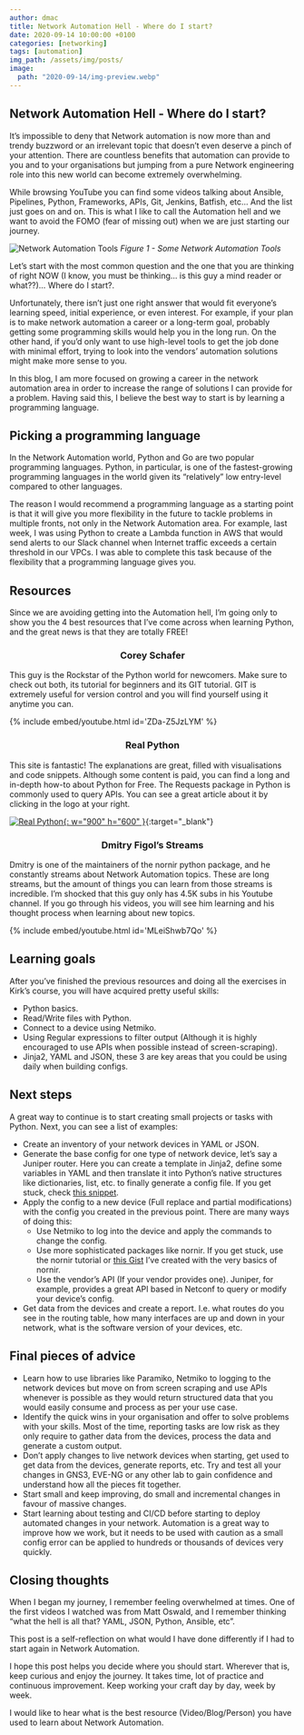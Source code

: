 ```yaml
---
author: dmac
title: Network Automation Hell - Where do I start?
date: 2020-09-14 10:00:00 +0100
categories: [networking]
tags: [automation]
img_path: /assets/img/posts/
image: 
  path: "2020-09-14/img-preview.webp"
---
```


## Network Automation Hell - Where do I start?

It’s impossible to deny that Network automation is now more than and trendy buzzword or an irrelevant topic that doesn’t even deserve a pinch of your attention. There are countless benefits that automation can provide to you and to your organisations but jumping from a pure Network engineering role into this new world can become extremely overwhelming.

While browsing YouTube you can find some videos talking about Ansible, Pipelines, Python, Frameworks, APIs, Git, Jenkins, Batfish, etc… And the list just goes on and on. This is what I like to call the Automation hell and we want to avoid the FOMO (fear of missing out) when we are just starting our journey.

![Network Automation Tools](2020-09-14/img-preview.webp)
_Figure 1 - Some Network Automation Tools_

Let’s start with the most common question and the one that you are thinking of right NOW (I know, you must be thinking… is this guy a mind reader or what??)… Where do I start?.

Unfortunately, there isn’t just one right answer that would fit everyone’s learning speed, initial experience, or even interest. For example, if your plan is to make network automation a career or a long-term goal, probably getting some programming skills would help you in the long run. On the other hand, if you’d only want to use high-level tools to get the job done with minimal effort, trying to look into the vendors’ automation solutions might make more sense to you.

In this blog, I am more focused on growing a career in the network automation area in order to increase the range of solutions I can provide for a problem. Having said this, I believe the best way to start is by learning a programming language.

## Picking a programming language

In the Network Automation world, Python and Go are two popular programming languages. Python, in particular, is one of the fastest-growing programming languages in the world given its “relatively” low entry-level compared to other languages.

The reason I would recommend a programming language as a starting point is that it will give you more flexibility in the future to tackle problems in multiple fronts, not only in the Network Automation area. For example, last week, I was using Python to create a Lambda function in AWS that would send alerts to our Slack channel when Internet traffic exceeds a certain threshold in our VPCs. I was able to complete this task because of the flexibility that a programming language gives you.

## Resources

Since we are avoiding getting into the Automation hell, I’m going only to show you the 4 best resources that I’ve come across when learning Python, and the great news is that they are totally FREE!

<h3 style="text-align: center;">Corey Schafer</h3>

This guy is the Rockstar of the Python world for newcomers. Make sure to check out both, its tutorial for beginners and its GIT tutorial. GIT is extremely useful for version control and you will find yourself using it anytime you can.

{% include embed/youtube.html id='ZDa-Z5JzLYM' %}

<h3 style="text-align: center;">Real Python</h3>

This site is fantastic! The explanations are great, filled with visualisations and code snippets. Although some content is paid, you can find a long and in-depth how-to about Python for Free. The Requests package in Python is commonly used to query APIs. You can see a great article about it by clicking in the logo at your right.

[![Real Python](2020-09-14/real-python-logo.webp){: w="900" h="600" }](https://realpython.com/){:target="_blank"}

<h3 style="text-align: center;">Dmitry Figol’s Streams</h3>
Dmitry is one of the maintainers of the nornir python package, and he constantly streams about Network Automation topics. These are long streams, but the amount of things you can learn from those streams is incredible. I’m shocked that this guy only has 4.5K subs in his Youtube channel. If you go through his videos, you will see him learning and his thought process when learning about new topics.

{% include embed/youtube.html id='MLeiShwb7Qo' %}

## Learning goals

After you’ve finished the previous resources and doing all the exercises in Kirk’s course, you will have acquired pretty useful skills:

- Python basics.
- Read/Write files with Python.
- Connect to a device using Netmiko.
- Using Regular expressions to filter output (Although it is highly encouraged to use APIs when possible instead of screen-scraping).
- Jinja2, YAML and JSON, these 3 are key areas that you could be using daily when building configs.

## Next steps

A great way to continue is to start creating small projects or tasks with Python. Next, you can see a list of examples:

- Create an inventory of your network devices in YAML or JSON.
- Generate the base config for one type of network device, let’s say a Juniper router. Here you can create a template in Jinja2, define some variables in YAML and then translate it into Python’s native structures like dictionaries, list, etc. to finally generate a config file. If you get stuck, check [this snippet](https://gist.github.com/danielmacuare/5c36390e9202538278da418f8506084e).
- Apply the config to a new device (Full replace and partial modifications) with the config you created in the previous point. There are many ways of doing this:
  - Use Netmiko to log into the device and apply the commands to change the config.
  - Use more sophisticated packages like nornir. If you get stuck, use the nornir tutorial or [this Gist](https://gist.github.com/danielmacuare/c647880cfc99a605d25c3b669ab63fc7) I’ve created with the very basics of nornir.
  - Use the vendor’s API (If your vendor provides one). Juniper, for example, provides a great API based in Netconf to query or modify your device’s config.
- Get data from the devices and create a report. I.e. what routes do you see in the routing table, how many interfaces are up and down in your network, what is the software version of your devices, etc.

## Final pieces of advice

- Learn how to use libraries like Paramiko, Netmiko to logging to the network devices but move on from screen scraping and use APIs whenever is possible as they would return structured data that you would easily consume and process as per your use case.
- Identify the quick wins in your organisation and offer to solve problems with your skills. Most of the time, reporting tasks are low risk as they only require to gather data from the devices, process the data and generate a custom output.
- Don’t apply changes to live network devices when starting, get used to get data from the devices, generate reports, etc. Try and test all your changes in GNS3, EVE-NG or any other lab to gain confidence and understand how all the pieces fit together.
- Start small and keep improving, do small and incremental changes in favour of massive changes.
- Start learning about testing and CI/CD before starting to deploy automated changes in your network. Automation is a great way to improve how we work, but it needs to be used with caution as a small config error can be applied to hundreds or thousands of devices very quickly.

## Closing thoughts

When I began my journey, I remember feeling overwhelmed at times. One of the first videos I watched was from Matt Oswald, and I remember thinking “what the hell is all that? YAML, JSON, Python, Ansible, etc”.

This post is a self-reflection on what would I have done differently if I had to start again in Network Automation.

I hope this post helps you decide where you should start. Wherever that is, keep curious and enjoy the journey. It takes time, lot of practice and continuous improvement. Keep working your craft day by day, week by week.

I would like to hear what is the best resource (Video/Blog/Person) you have used to learn about Network Automation.
